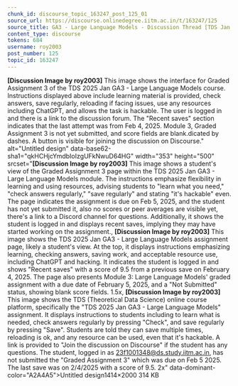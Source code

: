 ```yaml
---
chunk_id: discourse_topic_163247_post_125_01
source_url: https://discourse.onlinedegree.iitm.ac.in/t/163247/125
source_title: GA3 - Large Language Models - Discussion Thread [TDS Jan 2025]
content_type: discourse
tokens: 684
username: roy2003
post_number: 125
topic_id: 163247
---
```


**[Discussion Image by roy2003]** This image shows the interface for Graded Assignment 3 of the TDS 2025 Jan GA3 - Large Language Models course. Instructions displayed above include learning material is provided, check answers, save regularly, reloading if facing issues, use any resources including ChatGPT, and allows the task is hackable. The user is logged in and there is a link to the discussion forum. The "Recent saves" section indicates that the last attempt was from Feb 4, 2025. Module 3, Graded Assignment 3 is not yet submitted, and score fields are blank.dicated by dashes. A button is visible for joining the discussion on Discourse." alt="Untitled design" data-base62-sha1="qkHCHjcYmdbIoIzgUFkNwuD64HG" width="353" height="500" srcset="**[Discussion Image by roy2003]** This image shows a student's view of the Graded Assignment 3 page within the TDS 2025 Jan GA3 - Large Language Models module. The instructions emphasize flexibility in learning and using resources, advising students to "learn what you need," "check answers regularly," "save regularly" and stating "it's hackable" even. The page indicates the assignment is due on Feb 5, 2025, and the student has not yet submitted it, also no scores or peer averages are visible yet, there's a link to a Discord channel for questions. Additionally, it shows the student is logged in and displays recent saves, implying they may have started working on the assignment., **[Discussion Image by roy2003]** This image shows the TDS 2025 Jan GA3 - Large Language Models assignment page, likely a student's view. At the top, it displays instructions emphasizing learning, checking answers, saving work, and acceptable resource use, including ChatGPT and hacking. It indicates the student is logged in and shows "Recent saves" with a score of 9.5 from a previous save on February 4, 2025. The page also presents Module 3: Large Language Models' graded assignment with a due date of February 5, 2025, and a "Not Submitted" status, showing blank score fields. 1.5x, **[Discussion Image by roy2003]** This image shows the TDS (Theoretical Data Science) online course platform, specifically the "TDS 2025 Jan GA3 - Large Language Models" assignment. It displays instructions to students including to learn what is needed, check answers regularly by pressing "Check", and save regularly by pressing "Save". Students are told they can save multiple times, reloading is ok, and any resource can be used, even that it's hackable. A link is provided to "Join the discussion on Discourse" if the student has any questions. The student, logged in as 23f1001348@ds.study.iitm.ac.in, has not submitted the "Graded Assignment 3" which was due on Feb 5 2025. The last save was on 2/4/2025 with a score of 9.5. 2x" data-dominant-color="A2A4A5">Untitled design1414×2000 314 KB
